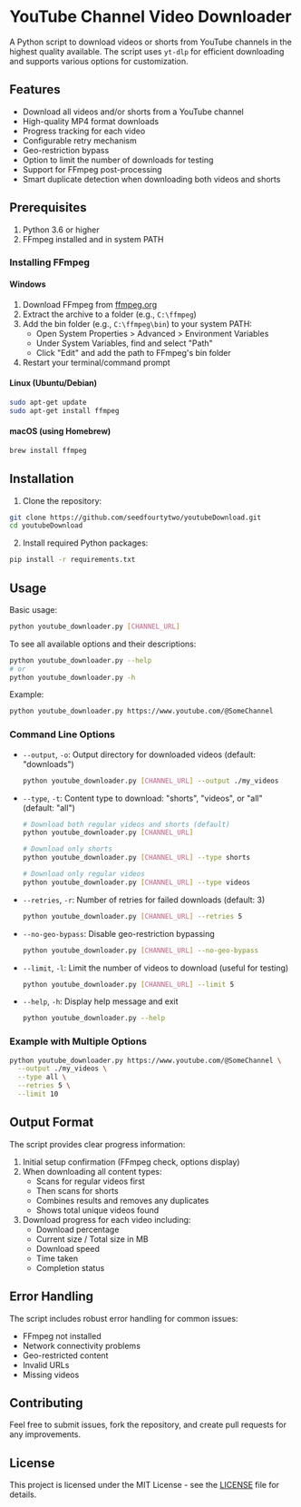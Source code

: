 # YouTube Channel Video Downloader

A Python script to download videos or shorts from YouTube channels in the highest quality available. The script uses `yt-dlp` for efficient downloading and supports various options for customization.

## Features

- Download all videos and/or shorts from a YouTube channel
- High-quality MP4 format downloads
- Progress tracking for each video
- Configurable retry mechanism
- Geo-restriction bypass
- Option to limit the number of downloads for testing
- Support for FFmpeg post-processing
- Smart duplicate detection when downloading both videos and shorts

## Prerequisites

1. Python 3.6 or higher
2. FFmpeg installed and in system PATH

### Installing FFmpeg

#### Windows
1. Download FFmpeg from [ffmpeg.org](https://ffmpeg.org/download.html)
2. Extract the archive to a folder (e.g., `C:\ffmpeg`)
3. Add the bin folder (e.g., `C:\ffmpeg\bin`) to your system PATH:
   - Open System Properties > Advanced > Environment Variables
   - Under System Variables, find and select "Path"
   - Click "Edit" and add the path to FFmpeg's bin folder
4. Restart your terminal/command prompt

#### Linux (Ubuntu/Debian)
```bash
sudo apt-get update
sudo apt-get install ffmpeg
```

#### macOS (using Homebrew)
```bash
brew install ffmpeg
```

## Installation

1. Clone the repository:
```bash
git clone https://github.com/seedfourtytwo/youtubeDownload.git
cd youtubeDownload
```

2. Install required Python packages:
```bash
pip install -r requirements.txt
```

## Usage

Basic usage:
```bash
python youtube_downloader.py [CHANNEL_URL]
```

To see all available options and their descriptions:
```bash
python youtube_downloader.py --help
# or
python youtube_downloader.py -h
```

Example:
```bash
python youtube_downloader.py https://www.youtube.com/@SomeChannel
```

### Command Line Options

- `--output`, `-o`: Output directory for downloaded videos (default: "downloads")
  ```bash
  python youtube_downloader.py [CHANNEL_URL] --output ./my_videos
  ```

- `--type`, `-t`: Content type to download: "shorts", "videos", or "all" (default: "all")
  ```bash
  # Download both regular videos and shorts (default)
  python youtube_downloader.py [CHANNEL_URL]
  
  # Download only shorts
  python youtube_downloader.py [CHANNEL_URL] --type shorts
  
  # Download only regular videos
  python youtube_downloader.py [CHANNEL_URL] --type videos
  ```

- `--retries`, `-r`: Number of retries for failed downloads (default: 3)
  ```bash
  python youtube_downloader.py [CHANNEL_URL] --retries 5
  ```

- `--no-geo-bypass`: Disable geo-restriction bypassing
  ```bash
  python youtube_downloader.py [CHANNEL_URL] --no-geo-bypass
  ```

- `--limit`, `-l`: Limit the number of videos to download (useful for testing)
  ```bash
  python youtube_downloader.py [CHANNEL_URL] --limit 5
  ```

- `--help`, `-h`: Display help message and exit
  ```bash
  python youtube_downloader.py --help
  ```

### Example with Multiple Options

```bash
python youtube_downloader.py https://www.youtube.com/@SomeChannel \
  --output ./my_videos \
  --type all \
  --retries 5 \
  --limit 10
```

## Output Format

The script provides clear progress information:
1. Initial setup confirmation (FFmpeg check, options display)
2. When downloading all content types:
   - Scans for regular videos first
   - Then scans for shorts
   - Combines results and removes any duplicates
   - Shows total unique videos found
3. Download progress for each video including:
   - Download percentage
   - Current size / Total size in MB
   - Download speed
   - Time taken
   - Completion status

## Error Handling

The script includes robust error handling for common issues:
- FFmpeg not installed
- Network connectivity problems
- Geo-restricted content
- Invalid URLs
- Missing videos

## Contributing

Feel free to submit issues, fork the repository, and create pull requests for any improvements.

## License

This project is licensed under the MIT License - see the [LICENSE](LICENSE) file for details.